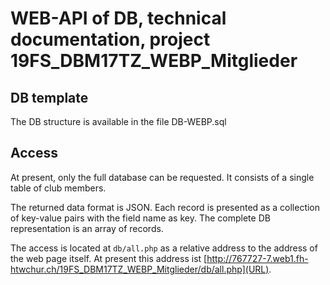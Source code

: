 # WEB-API of DB, technical documentation, project 19FS_DBM17TZ_WEBP_Mitglieder

## DB template
The DB structure is available in the file DB-WEBP.sql

## Access
At present, only the full database can be requested.
It consists of a single table of club members.

The returned data format is JSON.
Each record is presented as a collection of key-value pairs with the field name as key.
The complete DB representation is an array of records.

The access is located at `db/all.php` as a relative address to the address of the web page itself.
At present this address ist [http://767727-7.web1.fh-htwchur.ch/19FS_DBM17TZ_WEBP_Mitglieder/db/all.php](URL).
